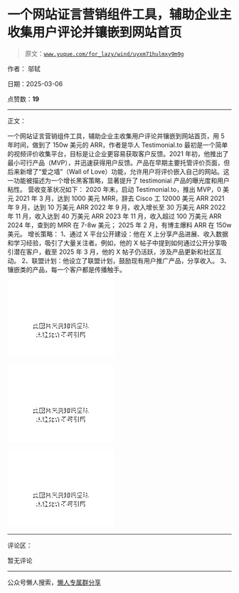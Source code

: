 # 一个网站证言营销组件工具，辅助企业主收集用户评论并镶嵌到网站首页

> 原文：[`www.yuque.com/for_lazy/wind/uyxm71hulmxy9m9g`](https://www.yuque.com/for_lazy/wind/uyxm71hulmxy9m9g)

作者： 邬轼

日期：2025-03-06

点赞数：**19**

* * *

正文：

一个网站证言营销组件工具，辅助企业主收集用户评论并镶嵌到网站首页，用 5 年时间，做到了 150w 美元的 ARR，作者是华人 Testimonial.to
最初是一个简单的视频评价收集平台，目标是让企业更容易获取客户反馈。2021
年初，他推出了最小可行产品（MVP），并迅速获得用户反馈。产品在早期主要托管评价页面，但后来新增了“爱之墙”（Wall of
Love）功能，允许用户将评价嵌入自己的网站。这一功能被描述为一个增长黑客策略，显著提升了 testimonial 产品的曝光度和用户粘性。 营收变革状况如下：
2020 年末，启动 Testimonial.to，推出 MVP，0 美元 2021 年 3 月，达到 1000 美元 MRR，辞去 Cisco
工 12000 美元 ARR 2021 年 9 月，达到 10 万美元 ARR 2022 年 9 月，收入增长至 30 万美元 ARR 2022 年 11
月，收入达到 40 万美元 ARR 2023 年 11 月，收入超过 100 万美元 ARR 2024 年，查到的 MRR 在 7-8w 美元；
2025 年 2 月，有博主爆料 ARR 在 150w 美元。 增长策略： 1、通过 X 平台公开建设：他在 X
上分享产品进展、收入数据和学习经验，吸引了大量关注者。例如，他的 X 帖子中提到如何通过公开分享吸引潜在客户，截至 2025 年 3 月，他的 X
帖子仍活跃，涉及产品更新和社区互动。 2、联盟计划：他设立了联盟计划，鼓励现有用户推广产品，分享收入。 3、镶嵌类的产品，每一个客户都是传播触手。

![](img/e9af7c44ce8ca8b583cec601a6a3e9d0.png "None")

![](img/bba7e32471f330303ac48c7d81fdd977.png "None")

![](img/de91f54e01a343204757d6d0712f0fa3.png "None")

* * *

评论区：

暂无评论

* * *

公众号懒人搜索，[懒人专属群分享](https://lazybook.fun/#/blog/group)